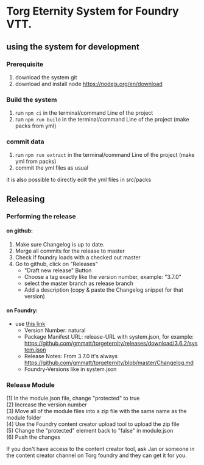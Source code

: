 # **Torg Eternity System** for Foundry VTT.

## using the system for development

### Prerequisite

1. download the system git
1. download and install node https://nodejs.org/en/download

### Build the system

1. run `npm ci` in the terminal/command Line of the project
1. run `npm run build` in the terminal/command Line of the project (make packs from yml)

### commit data

1. run `npm run extract` in the terminal/command Line of the project (make yml from packs)
1. commit the yml files as usual

it is also possible to directly edit the yml files in src/packs

## Releasing
### Performing the release 
#### on github:

1. Make sure Changelog is up to date.
1. Merge all commits for the release to master
1. Check if foundry loads with a checked out master
1. Go to github, click on "Releases"
   - "Draft new release" Button
   - Choose a tag exactly like the version number, example: "3.7.0"
   - select the master branch as release branch
   - Add a description (copy & paste the Changelog snippet for that version)
  
#### on Foundry:
- use [this link](https://foundryvtt.com/packages/torgeternity/edit)
  - Version Number: natural
  - Package Manifest URL: release-URL with system.json, for example: https://github.com/gmmatt/torgeternity/releases/download/3.6.2/system.json
  - Release Notes: From 3.7.0 it's always https://github.com/gmmatt/torgeternity/blob/master/Changelog.md
  - Foundry-Versions like in system.json

### Release Module

(1) In the module.json file, change "protected" to true  
(2) Increase the version number  
(3) Move all of the module files into a zip file with the same name as the module folder  
(4) Use the Foundry content creator upload tool to upload the zip file  
(5) Change the "protected" element back to "false" in module.json  
(6) Push the changes

If you don't have access to the content creator tool, ask Jan or someone in the content creator channel on Torg foundry
and they can get it for you.
